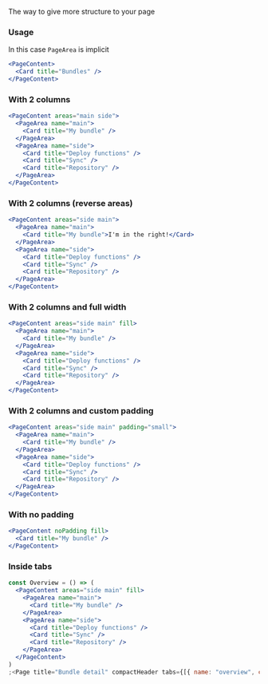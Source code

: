 The way to give more structure to your page

### Usage

In this case `PageArea` is implicit

```jsx
<PageContent>
  <Card title="Bundles" />
</PageContent>
```

### With 2 columns

```jsx
<PageContent areas="main side">
  <PageArea name="main">
    <Card title="My bundle" />
  </PageArea>
  <PageArea name="side">
    <Card title="Deploy functions" />
    <Card title="Sync" />
    <Card title="Repository" />
  </PageArea>
</PageContent>
```

### With 2 columns (reverse areas)

```jsx
<PageContent areas="side main">
  <PageArea name="main">
    <Card title="My bundle">I'm in the right!</Card>
  </PageArea>
  <PageArea name="side">
    <Card title="Deploy functions" />
    <Card title="Sync" />
    <Card title="Repository" />
  </PageArea>
</PageContent>
```

### With 2 columns and full width

```jsx
<PageContent areas="side main" fill>
  <PageArea name="main">
    <Card title="My bundle" />
  </PageArea>
  <PageArea name="side">
    <Card title="Deploy functions" />
    <Card title="Sync" />
    <Card title="Repository" />
  </PageArea>
</PageContent>
```

### With 2 columns and custom padding

```jsx
<PageContent areas="side main" padding="small">
  <PageArea name="main">
    <Card title="My bundle" />
  </PageArea>
  <PageArea name="side">
    <Card title="Deploy functions" />
    <Card title="Sync" />
    <Card title="Repository" />
  </PageArea>
</PageContent>
```

### With no padding

```jsx
<PageContent noPadding fill>
  <Card title="My bundle" />
</PageContent>
```

### Inside tabs

```jsx
const Overview = () => (
  <PageContent areas="side main" fill>
    <PageArea name="main">
      <Card title="My bundle" />
    </PageArea>
    <PageArea name="side">
      <Card title="Deploy functions" />
      <Card title="Sync" />
      <Card title="Repository" />
    </PageArea>
  </PageContent>
)
;<Page title="Bundle detail" compactHeader tabs={[{ name: "overview", children: <Overview /> }]} />
```
